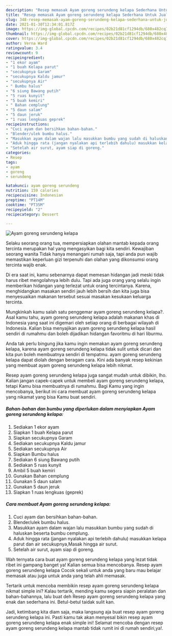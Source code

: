 ```yaml
---
description: "Resep memasak Ayam goreng serundeng kelapa Sederhana Untuk Jualan"
title: "Resep memasak Ayam goreng serundeng kelapa Sederhana Untuk Jualan"
slug: 348-resep-memasak-ayam-goreng-serundeng-kelapa-sederhana-untuk-jualan
date: 2021-01-30T12:34:01.817Z
image: https://img-global.cpcdn.com/recipes/02b21d81cf1294db/680x482cq70/ayam-goreng-serundeng-kelapa-foto-resep-utama.jpg
thumbnail: https://img-global.cpcdn.com/recipes/02b21d81cf1294db/680x482cq70/ayam-goreng-serundeng-kelapa-foto-resep-utama.jpg
cover: https://img-global.cpcdn.com/recipes/02b21d81cf1294db/680x482cq70/ayam-goreng-serundeng-kelapa-foto-resep-utama.jpg
author: Verna Ward
ratingvalue: 3.4
reviewcount: 9
recipeingredient:
- "1 ekor ayam"
- "1 buah Kelapa parut"
- "secukupnya Garam"
- "secukupnya Kaldu jamur"
- "secukupnya Air"
- " Bumbu halus"
- "6 siung Bawang putih"
- "5 ruas kunyit"
- "5 buah kemiri"
- " Bahan cemplung"
- "5 daun salam"
- "5 daun jeruk"
- "1 ruas lengkuas geprek"
recipeinstructions:
- "Cuci ayam dan bersihkan bahan-bahan."
- "Blender/ulek bumbu halus."
- "Masukkan ayam dalam wajan lalu masukkan bumbu yang sudah di haluskan beserta bumbu cemplung."
- "Aduk hingga rata (jangan nyalakan api terlebih dahulu) masukkan kelapa parut dan air secukupnya,Masak hingga air surut."
- "Setelah air surut, ayam siap di goreng."
categories:
- Resep
tags:
- ayam
- goreng
- serundeng

katakunci: ayam goreng serundeng 
nutrition: 159 calories
recipecuisine: Indonesian
preptime: "PT14M"
cooktime: "PT35M"
recipeyield: "2"
recipecategory: Dessert

---
```



![Ayam goreng serundeng kelapa](https://img-global.cpcdn.com/recipes/02b21d81cf1294db/680x482cq70/ayam-goreng-serundeng-kelapa-foto-resep-utama.jpg)

Selaku seorang orang tua, mempersiapkan olahan mantab kepada orang tercinta merupakan hal yang mengasyikan bagi kita sendiri. Kewajiban seorang  wanita Tidak hanya menangani rumah saja, tapi anda pun wajib memastikan keperluan gizi terpenuhi dan olahan yang dikonsumsi orang tercinta wajib enak.

Di era  saat ini, kamu sebenarnya dapat memesan hidangan jadi meski tidak harus ribet mengolahnya lebih dulu. Tapi ada juga orang yang selalu ingin memberikan hidangan yang terlezat untuk orang tercintanya. Karena, menghidangkan masakan sendiri jauh lebih bersih dan kita juga bisa menyesuaikan makanan tersebut sesuai masakan kesukaan keluarga tercinta. 



Mungkinkah kamu salah satu penggemar ayam goreng serundeng kelapa?. Asal kamu tahu, ayam goreng serundeng kelapa adalah makanan khas di Indonesia yang saat ini digemari oleh setiap orang di berbagai wilayah di Indonesia. Kalian bisa menyajikan ayam goreng serundeng kelapa hasil sendiri di rumahmu dan boleh dijadikan hidangan favoritmu di hari liburmu.

Anda tak perlu bingung jika kamu ingin memakan ayam goreng serundeng kelapa, karena ayam goreng serundeng kelapa tidak sulit untuk dicari dan kita pun boleh membuatnya sendiri di tempatmu. ayam goreng serundeng kelapa dapat diolah dengan beragam cara. Kini ada banyak resep kekinian yang membuat ayam goreng serundeng kelapa lebih nikmat.

Resep ayam goreng serundeng kelapa juga sangat mudah untuk dibikin, lho. Kalian jangan capek-capek untuk membeli ayam goreng serundeng kelapa, tetapi Kamu bisa membuatnya di rumahmu. Bagi Kamu yang ingin mencobanya, berikut ini cara membuat ayam goreng serundeng kelapa yang nikamat yang bisa Kamu buat sendiri.

<!--inarticleads1-->

##### Bahan-bahan dan bumbu yang diperlukan dalam menyiapkan Ayam goreng serundeng kelapa:

1. Sediakan 1 ekor ayam
1. Siapkan 1 buah Kelapa parut
1. Siapkan secukupnya Garam
1. Sediakan secukupnya Kaldu jamur
1. Sediakan secukupnya Air
1. Siapkan  Bumbu halus
1. Sediakan 6 siung Bawang putih
1. Sediakan 5 ruas kunyit
1. Ambil 5 buah kemiri
1. Gunakan  Bahan cemplung
1. Gunakan 5 daun salam
1. Gunakan 5 daun jeruk
1. Siapkan 1 ruas lengkuas (geprek)




<!--inarticleads2-->

##### Cara membuat Ayam goreng serundeng kelapa:

1. Cuci ayam dan bersihkan bahan-bahan.
1. Blender/ulek bumbu halus.
1. Masukkan ayam dalam wajan lalu masukkan bumbu yang sudah di haluskan beserta bumbu cemplung.
1. Aduk hingga rata (jangan nyalakan api terlebih dahulu) masukkan kelapa parut dan air secukupnya,Masak hingga air surut.
1. Setelah air surut, ayam siap di goreng.




Wah ternyata cara buat ayam goreng serundeng kelapa yang lezat tidak ribet ini gampang banget ya! Kalian semua bisa mencobanya. Resep ayam goreng serundeng kelapa Cocok sekali untuk anda yang baru mau belajar memasak atau juga untuk anda yang telah ahli memasak.

Tertarik untuk mencoba membikin resep ayam goreng serundeng kelapa nikmat simple ini? Kalau tertarik, mending kamu segera siapin peralatan dan bahan-bahannya, lalu buat deh Resep ayam goreng serundeng kelapa yang enak dan sederhana ini. Betul-betul taidak sulit kan. 

Jadi, ketimbang kita diam saja, maka langsung aja buat resep ayam goreng serundeng kelapa ini. Pasti kamu tak akan menyesal bikin resep ayam goreng serundeng kelapa enak simple ini! Selamat mencoba dengan resep ayam goreng serundeng kelapa mantab tidak rumit ini di rumah sendiri,ya!.

